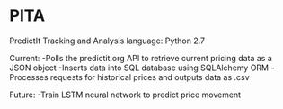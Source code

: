 # PITA
PredictIt Tracking and Analysis
language: Python 2.7

Current:
-Polls the predictit.org API to retrieve current pricing data as a JSON object
-Inserts data into SQL database using SQLAlchemy ORM
-Processes requests for historical prices and outputs data as .csv

Future:
-Train LSTM neural network to predict price movement
